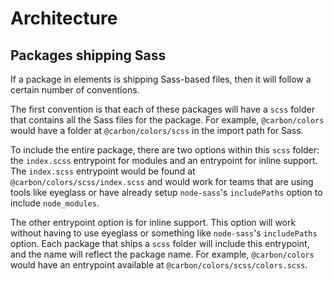 # Architecture

## Packages shipping Sass

If a package in elements is shipping Sass-based files, then it will follow a certain number of conventions.

The first convention is that each of these packages will have a `scss` folder that contains all the Sass files for the package. For example, `@carbon/colors` would have a folder at `@carbon/colors/scss` in the import path for Sass.

To include the entire package, there are two options within this `scss` folder: the `index.scss` entrypoint for modules and an entrypoint for inline support. The `index.scss` entrypoint would be found at `@carbon/colors/scss/index.scss` and would work for teams that are using tools like eyeglass or have already setup `node-sass`'s `includePaths` option to include `node_modules`.

The other entrypoint option is for inline support. This option will work without having to use eyeglass or something like `node-sass`'s `includePaths` option. Each package that ships a `scss` folder will include this entrypoint, and the name will reflect the package name. For example, `@carbon/colors` would have an entrypoint available at `@carbon/colors/scss/colors.scss`.
